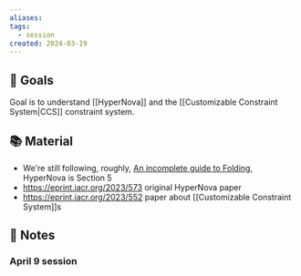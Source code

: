 ```yaml
---
aliases: 
tags:
  - session
created: 2024-03-19
---
```

## 🎯 Goals
Goal is to understand [[HyperNova]] and the [[Customizable Constraint System|CCS]] constraint system.

## 📚 Material
- We're still following, roughly, [An incomplete guide to Folding](https://taiko.mirror.xyz/tk8LoE-rC2w0MJ4wCWwaJwbq8-Ih8DXnLUf7aJX1FbU), HyperNova is Section 5
- https://eprint.iacr.org/2023/573 original HyperNova paper
- https://eprint.iacr.org/2023/552 paper about [[Customizable Constraint System]]s

## 📝 Notes
### April 9 session

